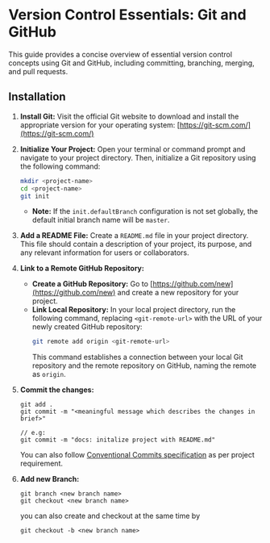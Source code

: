 # Version Control Essentials: Git and GitHub

This guide provides a concise overview of essential version control concepts using Git and GitHub, including committing, branching, merging, and pull requests.

## Installation

1.  **Install Git:**
    Visit the official Git website to download and install the appropriate version for your operating system: [https://git-scm.com/](https://git-scm.com/)

2.  **Initialize Your Project:**
    Open your terminal or command prompt and navigate to your project directory. Then, initialize a Git repository using the following command:
    ```bash
    mkdir <project-name>
    cd <project-name>
    git init
    ```
    * **Note:** If the `init.defaultBranch` configuration is not set globally, the default initial branch name will be `master`.

3.  **Add a README File:**
    Create a `README.md` file in your project directory. This file should contain a description of your project, its purpose, and any relevant information for users or collaborators.

4.  **Link to a Remote GitHub Repository:**
    * **Create a GitHub Repository:** Go to [https://github.com/new](https://github.com/new) and create a new repository for your project.
    * **Link Local Repository:** In your local project directory, run the following command, replacing `<git-remote-url>` with the URL of your newly created GitHub repository:
        ```bash
        git remote add origin <git-remote-url>
        ```
        This command establishes a connection between your local Git repository and the remote repository on GitHub, naming the remote as `origin`.

5.  **Commit the changes:**
    ```
    git add .
    git commit -m "<meaningful message which describes the changes in brief>"
    
    // e.g:
    git commit -m "docs: initalize project with README.md"       
    ```
    You can also follow [Conventional Commits specification](https://www.conventionalcommits.org/en/v1.0.0/#summary) as per project requirement.

6.  **Add new Branch:**
    ```
    git branch <new branch name>
    git checkout <new branch name>
    ```

    you can also create and checkout at the same time by
    ```
    git checkout -b <new branch name>
    ```





